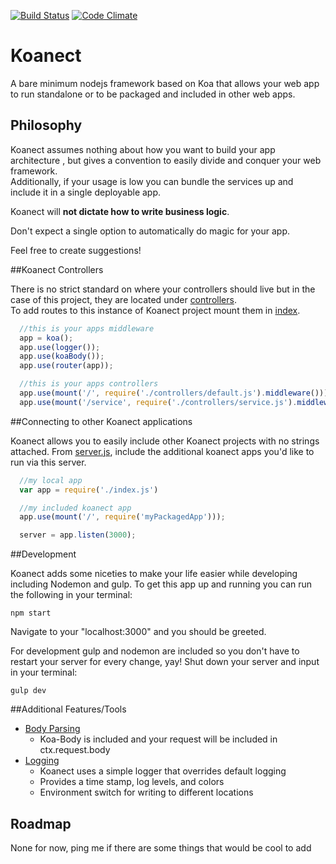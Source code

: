 [![Build Status](https://travis-ci.org/zillow-oc/Koanect.svg?branch=master)](https://travis-ci.org/zillow-oc/Koanect)
[![Code Climate](https://codeclimate.com/github/zillow-oc/Koanect/badges/gpa.svg)](https://codeclimate.com/github/zillow-oc/Koanect)

Koanect
=======

A bare minimum nodejs framework based on Koa that allows your 
web app to run standalone or to be packaged and included in other web apps.  


## Philosophy

Koanect assumes nothing about how you want to build your app architecture
, but gives a convention to easily divide and conquer your web framework.  
Additionally, if your usage is low you can bundle the services up and include 
it in a single deployable app.

Koanect will __not dictate how to write business logic__.

Don't expect a single option to automatically do magic for your app.

Feel free to create suggestions!

##Koanect Controllers

There is no strict standard on where your controllers should live but in the
case of this project, they are located under [controllers](controllers/).  
To add routes to this instance of Koanect project mount them in [index](index.js).

```javascript
  //this is your apps middleware
  app = koa();
  app.use(logger());
  app.use(koaBody());
  app.use(router(app));

  //this is your apps controllers
  app.use(mount('/', require('./controllers/default.js').middleware()));
  app.use(mount('/service', require('./controllers/service.js').middleware()));
```


##Connecting to other Koanect applications

Koanect allows you to easily include other Koanect projects with 
no strings attached.  From [server.js](server.js), include the additional
koanect apps you'd like to run via this server.

```javascript
  //my local app
  var app = require('./index.js')

  //my included koanect app
  app.use(mount('/', require('myPackagedApp')));

  server = app.listen(3000);
```

##Development

Koanect adds some niceties to make your life easier while developing including
Nodemon and gulp.  To get this app up and running you can run the following
in your terminal:

`npm start`


Navigate to your "localhost:3000" and you should be greeted.

For development gulp and nodemon are included so you don't have to restart
your server for every change, yay!  Shut down your server and input in your terminal:

`gulp dev`


##Additional Features/Tools

- [Body Parsing](https://www.npmjs.org/package/koa-body)
  - Koa-Body is included and your request will be included in ctx.request.body
- [Logging](lib/logger.js) 
  - Koanect uses a simple logger that overrides default logging
  - Provides a time stamp, log levels, and colors
  - Environment switch for writing to different locations


## Roadmap

None for now, ping me if there are some things that would be cool to add

